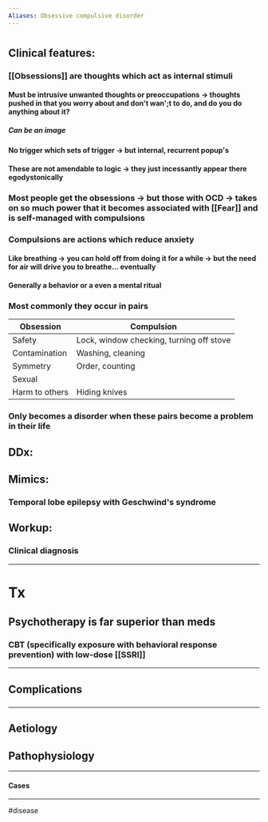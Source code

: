 ```yaml
---
Aliases: Obsessive compulsive disorder
---
```

# 
## Clinical features:
### [[Obsessions]] are thoughts which act as internal stimuli 
#### Must be **intrusive unwanted** thoughts or preoccupations -> thoughts pushed in that you worry about and don't wan';t to do, and do you do anything about it?
##### Can be an image
#### No trigger which sets of trigger -> but internal, recurrent popup's
#### These are not amendable to logic -> they just incessantly appear there egodystonically
### Most people get the obsessions -> but those with OCD -> takes on so much power that it becomes associated with [[Fear]] and is self-managed with compulsions
### Compulsions are actions which reduce anxiety 
#### Like breathing -> you can hold off from doing it for a while -> but the need for air will drive you to breathe... eventually
#### Generally a behavior or a even a mental ritual
### Most commonly they occur in pairs
| Obsession      | Compulsion                               |
| -------------- | ---------------------------------------- |
| Safety         | Lock, window checking, turning off stove |
| Contamination  | Washing, cleaning                        |
| Symmetry       | Order, counting                          |
| Sexual         |                                          |
| Harm to others | Hiding knives                            | 
### Only becomes a disorder when these pairs become a problem in their life

## DDx:
###
## Mimics:
### Temporal lobe epilepsy with Geschwind's syndrome 
## Workup:
### Clinical diagnosis
---
# Tx
## Psychotherapy is far superior than meds
### CBT (specifically exposure with behavioral response prevention) with low-dose [[SSRI]]

---
## Complications
###

---
## Aetiology
## Pathophysiology

---
#### Cases


---
#disease 